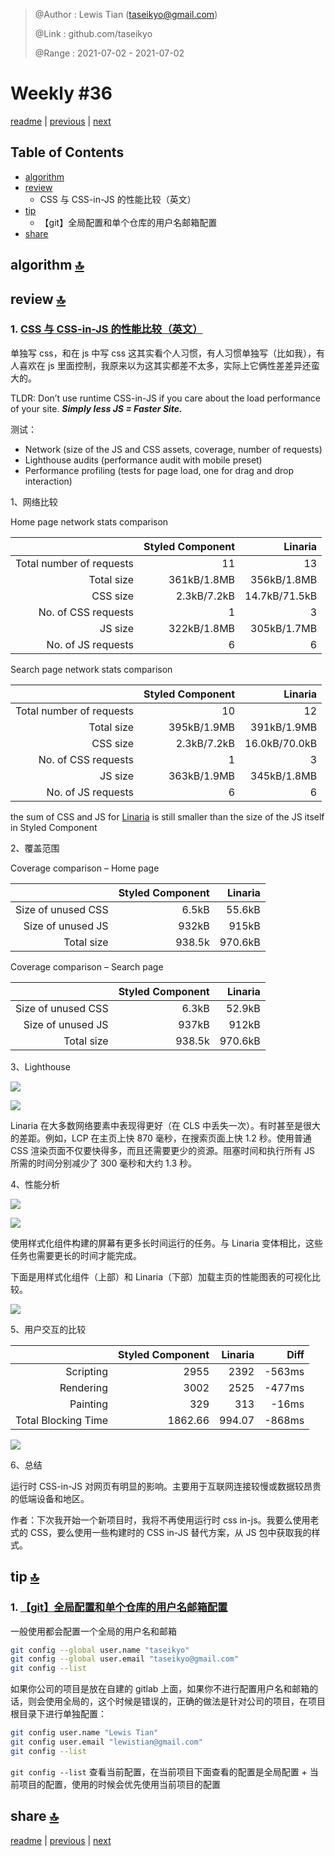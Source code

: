 > @Author  : Lewis Tian (taseikyo@gmail.com)
>
> @Link    : github.com/taseikyo
>
> @Range   : 2021-07-02 - 2021-07-02

# Weekly #36

[readme](../README.md) | [previous](202107W1.md) | [next](202107W3.md)

## Table of Contents

- [algorithm](#algorithm-)
- [review](#review-)
    - CSS 与 CSS-in-JS 的性能比较（英文）
- [tip](#tip-)
    - 【git】全局配置和单个仓库的用户名邮箱配置
- [share](#share-)

## algorithm [🔝](#weekly-36)

## review [🔝](#weekly-36)

### 1. [CSS 与 CSS-in-JS 的性能比较（英文）](https://pustelto.com/blog/css-vs-css-in-js-perf)

单独写 css，和在 js 中写 css 这其实看个人习惯，有人习惯单独写（比如我），有人喜欢在 js 里面控制，我原来以为这其实都差不太多，实际上它俩性差差异还蛮大的。

TLDR: Don’t use runtime CSS-in-JS if you care about the load performance of your site. ***Simply less JS = Faster Site.***

测试：

- Network (size of the JS and CSS assets, coverage, number of requests)
- Lighthouse audits (performance audit with mobile preset)
- Performance profiling (tests for page load, one for drag and drop interaction)

1、网络比较

Home page network stats comparison

|                          | Styled Component |       Linaria |
|-------------------------:|-----------------:|--------------:|
| Total number of requests |               11 |            13 |
| Total size               |      361kB/1.8MB |   356kB/1.8MB |
| CSS size                 |      2.3kB/7.2kB | 14.7kB/71.5kB |
| No. of CSS requests      |                1 |             3 |
| JS size                  |      322kB/1.8MB |   305kB/1.7MB |
| No. of JS requests       |                6 |             6 |

Search page network stats comparison

|                          | Styled Component |       Linaria |
|-------------------------:|-----------------:|--------------:|
| Total number of requests |               10 |            12 |
| Total size               |      395kB/1.9MB |   391kB/1.9MB |
| CSS size                 |      2.3kB/7.2kB | 16.0kB/70.0kB |
| No. of CSS requests      |                1 |             3 |
| JS size                  |      363kB/1.9MB |   345kB/1.8MB |
| No. of JS requests       |                6 |             6 |

the sum of CSS and JS for [Linaria](https://linaria.dev) is still smaller than the size of the JS itself in Styled Component

2、覆盖范围

Coverage comparison – Home page

|                    | Styled Component | Linaria |
|-------------------:|-----------------:|--------:|
| Size of unused CSS |            6.5kB |  55.6kB |
| Size of unused JS  |            932kB |   915kB |
| Total size         |           938.5k | 970.6kB |

Coverage comparison – Search page

|                    | Styled Component | Linaria |
|-------------------:|-----------------:|--------:|
| Size of unused CSS |            6.3kB |  52.9kB |
| Size of unused JS  |            937kB |   912kB |
| Total size         |           938.5k | 970.6kB |

3、Lighthouse

![](../images/2021/07/b11aefe7-608.webp)

![](../images/2021/07/9f885a26-608.webp)

Linaria 在大多数网络要素中表现得更好（在 CLS 中丢失一次）。有时甚至是很大的差距。例如，LCP 在主页上快 870 毫秒，在搜索页面上快 1.2 秒。使用普通 CSS 渲染页面不仅要快得多，而且还需要更少的资源。阻塞时间和执行所有 JS 所需的时间分别减少了 300 毫秒和大约 1.3 秒。

4、性能分析

![](../images/2021/07/800b6eb6-608.webp)

![](../images/2021/07/de989777-608.webp)

使用样式化组件构建的屏幕有更多长时间运行的任务。与 Linaria 变体相比，这些任务也需要更长的时间才能完成。

下面是用样式化组件（上部）和 Linaria（下部）加载主页的性能图表的可视化比较。

![](../images/2021/07/3e337dc5-608.webp)

5、用户交互的比较

|                     | Styled Component | Linaria |   Diff |
|--------------------:|-----------------:|--------:|-------:|
| Scripting           |             2955 |    2392 | -563ms |
| Rendering           |             3002 |    2525 | -477ms |
| Painting            |              329 |     313 |  -16ms |
| Total Blocking Time |          1862.66 |  994.07 | -868ms |

![](../images/2021/07/ba255c84-608.webp)

6、总结

运行时 CSS-in-JS 对网页有明显的影响。主要用于互联网连接较慢或数据较昂贵的低端设备和地区。

作者：下次我开始一个新项目时，我将不再使用运行时 css in-js。我要么使用老式的 CSS，要么使用一些构建时的 CSS in-JS 替代方案，从 JS 包中获取我的样式。

## tip [🔝](#weekly-36)

### 1. [【git】全局配置和单个仓库的用户名邮箱配置](https://blog.csdn.net/QPC908694753/article/details/79237748)

一般使用都会配置一个全局的用户名和邮箱

```Bash
git config --global user.name "taseikyo"
git config --global user.email "taseikyo@gmail.com"
git config --list
```

如果你公司的项目是放在自建的 gitlab 上面，如果你不进行配置用户名和邮箱的话，则会使用全局的，这个时候是错误的，正确的做法是针对公司的项目，在项目根目录下进行单独配置：

```Bash
git config user.name "Lewis Tian"
git config user.email "lewistian@gmail.com"
git config --list
```
`git config --list` 查看当前配置，在当前项目下面查看的配置是全局配置 + 当前项目的配置，使用的时候会优先使用当前项目的配置

## share [🔝](#weekly-36)

[readme](../README.md) | [previous](202107W1.md) | [next](202107W3.md)
